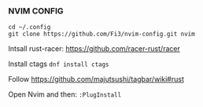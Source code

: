 ### NVIM CONFIG

```
cd ~/.config
git clone https://github.com/Fi3/nvim-config.git nvim
```

Intsall rust-racer: https://github.com/racer-rust/racer

Install ctags `dnf install ctags`

Follow https://github.com/majutsushi/tagbar/wiki#rust

Open Nvim and then: `:PlugInstall`
